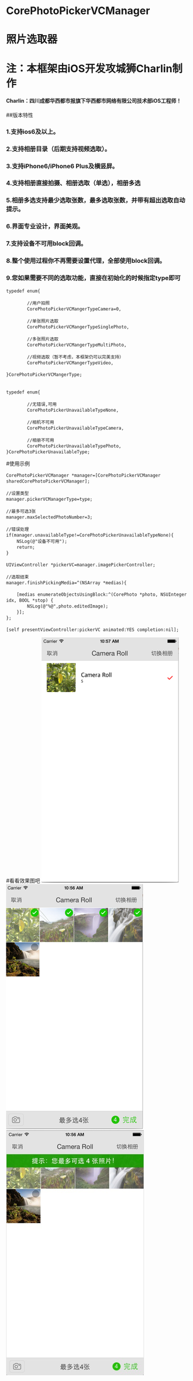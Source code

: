 # CorePhotoPickerVCManager
# 照片选取器
# 注：本框架由iOS开发攻城狮Charlin制作
#### Charlin：四川成都华西都市报旗下华西都市网络有限公司技术部iOS工程师！
##版本特性
### 1.支持ios6及以上。
### 2.支持相册目录（后期支持视频选取）。
### 3.支持iPhone6/iPhone6 Plus及横竖屏。
### 4.支持相册直接拍摄、相册选取（单选），相册多选
### 5.相册多选支持最少选取张数，最多选取张数，并带有超出选取自动提示。
### 6.界面专业设计，界面美观。
### 7.支持设备不可用block回调。
### 8.整个使用过程你不再需要设置代理，全部使用block回调。
### 9.您如果需要不同的选取功能，直接在初始化的时候指定type即可

    typedef enum{
    
            //用户拍照
            CorePhotoPickerVCMangerTypeCamera=0,
            
            //单张照片选取
            CorePhotoPickerVCMangerTypeSinglePhoto,
            
            //多张照片选取
            CorePhotoPickerVCMangerTypeMultiPhoto,
            
            //视频选取（暂不考虑，本框架仍可以完美支持）
            CorePhotoPickerVCMangerTypeVideo,
    
    }CorePhotoPickerVCMangerType;


    typedef enum{
    
            //无错误,可用
            CorePhotoPickerUnavailableTypeNone,
            
            //相机不可用
            CorePhotoPickerUnavailableTypeCamera,
            
            //相册不可用
            CorePhotoPickerUnavailableTypePhoto,
    }CorePhotoPickerUnavailableType;
    
    
#使用示例

    CorePhotoPickerVCManager *manager=[CorePhotoPickerVCManager sharedCorePhotoPickerVCManager];
    
    //设置类型
    manager.pickerVCManagerType=type;
    
    //最多可选3张
    manager.maxSelectedPhotoNumber=3;
    
    //错误处理
    if(manager.unavailableType!=CorePhotoPickerUnavailableTypeNone){
        NSLog(@"设备不可用");
        return;
    }
    
    UIViewController *pickerVC=manager.imagePickerController;
    
    //选取结束
    manager.finishPickingMedia=^(NSArray *medias){
        
        [medias enumerateObjectsUsingBlock:^(CorePhoto *photo, NSUInteger idx, BOOL *stop) {
            NSLog(@"%@",photo.editedImage);
        }];
    };
    
    [self presentViewController:pickerVC animated:YES completion:nil];


#看看效果图吧
![image](./PhotoPicker/img/1.png)
![image](./PhotoPicker/img/2.png)
![image](./PhotoPicker/img/3.png)


